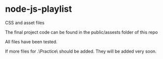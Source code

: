 # node-js-playlist
CSS and asset files 

The final project code can be found in the public/assests folder of this repo

All files have been tested.

If more files for  .\Practice\ should be added. They will be added very soon.
